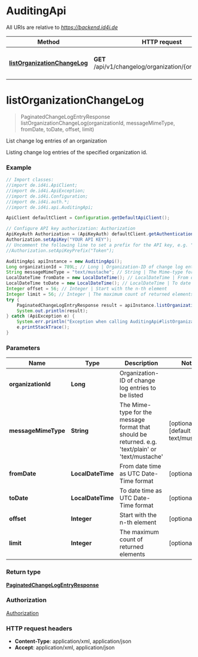 # AuditingApi

All URIs are relative to *https://backend.id4i.de*

Method | HTTP request | Description
------------- | ------------- | -------------
[**listOrganizationChangeLog**](AuditingApi.md#listOrganizationChangeLog) | **GET** /api/v1/changelog/organization/{organizationId}/ | List change log entries of an organization


<a name="listOrganizationChangeLog"></a>
# **listOrganizationChangeLog**
> PaginatedChangeLogEntryResponse listOrganizationChangeLog(organizationId, messageMimeType, fromDate, toDate, offset, limit)

List change log entries of an organization

Listing change log entries of the specified organization id.

### Example
```java
// Import classes:
//import de.id4i.ApiClient;
//import de.id4i.ApiException;
//import de.id4i.Configuration;
//import de.id4i.auth.*;
//import de.id4i.api.AuditingApi;

ApiClient defaultClient = Configuration.getDefaultApiClient();

// Configure API key authorization: Authorization
ApiKeyAuth Authorization = (ApiKeyAuth) defaultClient.getAuthentication("Authorization");
Authorization.setApiKey("YOUR API KEY");
// Uncomment the following line to set a prefix for the API key, e.g. "Token" (defaults to null)
//Authorization.setApiKeyPrefix("Token");

AuditingApi apiInstance = new AuditingApi();
Long organizationId = 789L; // Long | Organization-ID of change log entries to be listed
String messageMimeType = "text/mustache"; // String | The Mime-type for the message format that should be returned. e.g. 'text/plain' or 'text/mustache' 
LocalDateTime fromDate = new LocalDateTime(); // LocalDateTime | From date time as UTC Date-Time format
LocalDateTime toDate = new LocalDateTime(); // LocalDateTime | To date time as UTC Date-Time format
Integer offset = 56; // Integer | Start with the n-th element
Integer limit = 56; // Integer | The maximum count of returned elements
try {
    PaginatedChangeLogEntryResponse result = apiInstance.listOrganizationChangeLog(organizationId, messageMimeType, fromDate, toDate, offset, limit);
    System.out.println(result);
} catch (ApiException e) {
    System.err.println("Exception when calling AuditingApi#listOrganizationChangeLog");
    e.printStackTrace();
}
```

### Parameters

Name | Type | Description  | Notes
------------- | ------------- | ------------- | -------------
 **organizationId** | **Long**| Organization-ID of change log entries to be listed |
 **messageMimeType** | **String**| The Mime-type for the message format that should be returned. e.g. &#39;text/plain&#39; or &#39;text/mustache&#39;  | [optional] [default to text/mustache]
 **fromDate** | **LocalDateTime**| From date time as UTC Date-Time format | [optional]
 **toDate** | **LocalDateTime**| To date time as UTC Date-Time format | [optional]
 **offset** | **Integer**| Start with the n-th element | [optional]
 **limit** | **Integer**| The maximum count of returned elements | [optional]

### Return type

[**PaginatedChangeLogEntryResponse**](PaginatedChangeLogEntryResponse.md)

### Authorization

[Authorization](../README.md#Authorization)

### HTTP request headers

 - **Content-Type**: application/xml, application/json
 - **Accept**: application/xml, application/json

